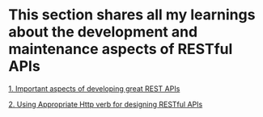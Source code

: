 # This section shares all my learnings about the development and maintenance aspects of RESTful APIs

[1. Important aspects of developing great REST APIs](./important-aspects-develop-rest-apis.md)

[2. Using Appropriate Http verb for designing RESTful APIs](./appropriate-http-verbs.md)
